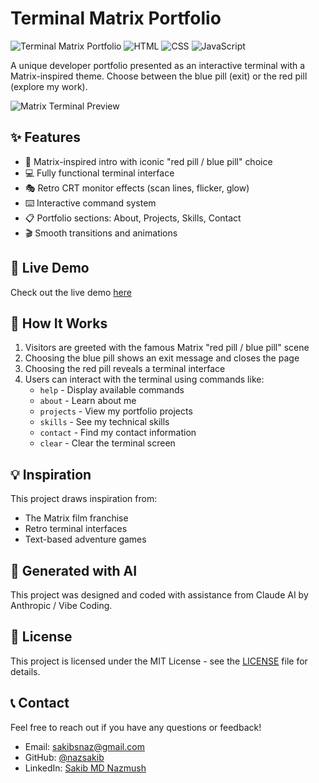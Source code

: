 # Terminal Matrix Portfolio

![Terminal Matrix Portfolio](https://img.shields.io/badge/Matrix-Terminal-33ff33?style=for-the-badge)
![HTML](https://img.shields.io/badge/HTML-5-orange?style=for-the-badge)
![CSS](https://img.shields.io/badge/CSS-3-blue?style=for-the-badge)
![JavaScript](https://img.shields.io/badge/JavaScript-ES6-yellow?style=for-the-badge)

A unique developer portfolio presented as an interactive terminal with a Matrix-inspired theme. Choose between the blue pill (exit) or the red pill (explore my work).

![Matrix Terminal Preview](https://res.cloudinary.com/dr1nwz8am/image/upload/v1745824876/2025-04-28_13-19_dt8kz9.png)

## ✨ Features

- 🔴 Matrix-inspired intro with iconic "red pill / blue pill" choice
- 💻 Fully functional terminal interface
- 🎭 Retro CRT monitor effects (scan lines, flicker, glow)
- ⌨️ Interactive command system
- 📋 Portfolio sections: About, Projects, Skills, Contact
- 🎬 Smooth transitions and animations

## 🚀 Live Demo

Check out the live demo [here](https://sakibmdnazmush.vercel.app/)

## 🧠 How It Works

1. Visitors are greeted with the famous Matrix "red pill / blue pill" scene
2. Choosing the blue pill shows an exit message and closes the page
3. Choosing the red pill reveals a terminal interface
4. Users can interact with the terminal using commands like:
   - `help` - Display available commands
   - `about` - Learn about me
   - `projects` - View my portfolio projects
   - `skills` - See my technical skills
   - `contact` - Find my contact information
   - `clear` - Clear the terminal screen

## 💡 Inspiration

This project draws inspiration from:
- The Matrix film franchise
- Retro terminal interfaces
- Text-based adventure games

## 🔮 Generated with AI

This project was designed and coded with assistance from Claude AI by Anthropic / Vibe Coding.

## 📄 License

This project is licensed under the MIT License - see the [LICENSE](LICENSE) file for details.

## 📞 Contact

Feel free to reach out if you have any questions or feedback!

- Email: sakibsnaz@gmail.com
- GitHub: [@nazsakib](https://github.com/nazsakib)
- LinkedIn: [Sakib MD Nazmush](https://www.linkedin.com/in/sakibsnaz/)
